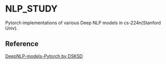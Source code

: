 # NLP_STUDY
Pytorch implementations of various Deep NLP models in cs-224n(Stanford Univ).

## Reference
[DeepNLP-models-Pytorch by DSKSD](https://github.com/DSKSD/DeepNLP-models-Pytorch)
